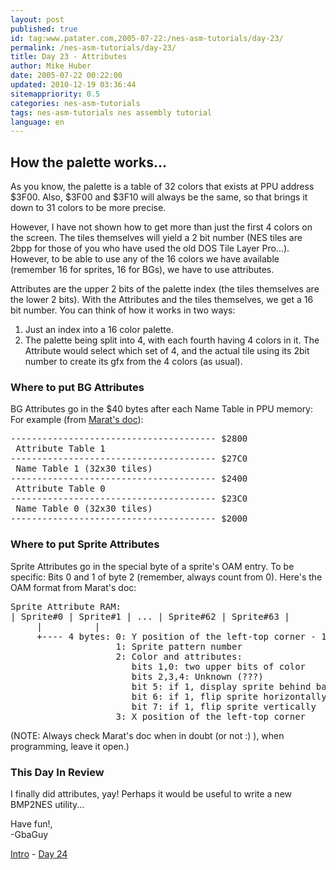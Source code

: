 ```yaml
---
layout: post
published: true
id: tag:www.patater.com,2005-07-22:/nes-asm-tutorials/day-23/
permalink: /nes-asm-tutorials/day-23/
title: Day 23 - Attributes
author: Mike Huber
date: 2005-07-22 00:22:00
updated: 2010-12-19 03:36:44
sitemappriority: 0.5
categories: nes-asm-tutorials
tags: nes-asm-tutorials nes assembly tutorial
language: en
---
```

<h2>How the palette works...</h2>
<p>As you know, the palette is a table of 32 colors that exists at PPU address
$3F00. Also, $3F00 and $3F10 will always be the same, so that brings it down to 31 colors
to be more precise.</p>

<p>However, I have not shown how to get more than just the first 4 colors on
the screen. The tiles themselves will yield a 2 bit number (NES tiles are 2bpp
for those of you who have used the old DOS Tile Layer Pro...). However, to be
able to use any of the 16 colors we have available (remember 16 for sprites, 16
for BGs), we have to use attributes.</p>

<p>Attributes are the upper 2 bits of the palette index (the tiles themselves are the lower
2 bits). With the Attributes and the tiles themselves, we get a 16 bit number. You can think
of how it works in two ways:</p>
<ol>
    <li>Just an index into a 16 color palette.</li>
    <li>The palette being split into 4, with each fourth having 4 colors in it.
    The Attribute would select which set of 4, and the actual tile using its
    2bit number to create its gfx from the 4 colors (as usual).</li>
</ol>


<h3>Where to put BG Attributes</h3>

<p>BG Attributes go in the $40 bytes after each Name Table in PPU memory:
For example (from <a href="http://fms.komkon.org/EMUL8/NES.html">Marat's doc</a>):</p>
<pre>
--------------------------------------- $2800
 Attribute Table 1
--------------------------------------- $27C0
 Name Table 1 (32x30 tiles)
--------------------------------------- $2400
 Attribute Table 0
--------------------------------------- $23C0
 Name Table 0 (32x30 tiles)
--------------------------------------- $2000
</pre>


<h3>Where to put Sprite Attributes</h3>

<p>Sprite Attributes go in the special byte of a sprite's OAM entry. To be specific:
Bits 0 and 1 of byte 2 (remember, always count from 0). Here's the OAM format from Marat's doc:</p>
<pre>
Sprite Attribute RAM:
| Sprite#0 | Sprite#1 | ... | Sprite#62 | Sprite#63 |
     |          |
     +---- 4 bytes: 0: Y position of the left-top corner - 1
                    1: Sprite pattern number
                    2: Color and attributes:
                       bits 1,0: two upper bits of color
                       bits 2,3,4: Unknown (???)
                       bit 5: if 1, display sprite behind background
                       bit 6: if 1, flip sprite horizontally
                       bit 7: if 1, flip sprite vertically
                    3: X position of the left-top corner
</pre>


<p>(NOTE: Always check Marat's doc when in doubt (or not :) ), when programming, leave it open.)</p>

<h3>This Day In Review</h3>

<p>I finally did attributes, yay! Perhaps it would be useful to write a new BMP2NES utility...</p>

<p>
    Have fun!,<br/>
        -GbaGuy
<p>

<div class="series-navigation">
<a href="/nes-asm-tutorials">Intro</a> - <a href="/nes-asm-tutorials/day-24/">Day 24</a>
</div>
